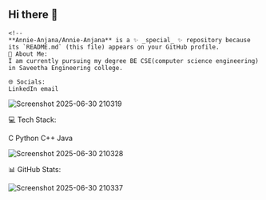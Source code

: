 
## Hi there 👋
```
<!--
**Annie-Anjana/Annie-Anjana** is a ✨ _special_ ✨ repository because its `README.md` (this file) appears on your GitHub profile.
💫 About Me:
I am currently pursuing my degree BE CSE(computer science engineering)
in Saveetha Engineering college.

🌐 Socials:
LinkedIn email
```
![Screenshot 2025-06-30 210319](https://github.com/user-attachments/assets/6fc396c7-d9aa-4b7e-9643-6bcf49557051)

💻 Tech Stack:

C Python C++ Java

![Screenshot 2025-06-30 210328](https://github.com/user-attachments/assets/41ad3744-39cd-45f8-96f5-366f74d142be)


📊 GitHub Stats:

![Screenshot 2025-06-30 210337](https://github.com/user-attachments/assets/b190cdf8-8693-4d9c-876d-d376eaf9840b)
```






